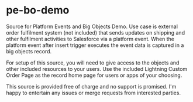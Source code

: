 # pe-bo-demo
Source for Platform Events and Big Objects Demo. Use case is external order fulfilment system (not included) that sends updates on shipping and other fulfilment activities to Salesforce via a platform event. When the platform event after insert trigger executes the event data is captured in a big objects record.

For setup of this source, you will need to give access to the objects and other included resources to your users. Use the included Lightning Custom Order Page as the record home page for users or apps of your choosing.

This source is provided free of charge and no support is promised. I'm happy to entertain any issues or merge requests from interested parties.

